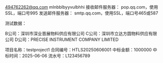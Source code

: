 494762262@qq.com mlnbblbyyvulbhhi
接收邮件服务器： pop.qq.com，使用SSL，端口号995
发送邮件服务器： smtp.qq.com，使用SSL，端口号465或587


测试数据：

B公司：深圳市深业晋展物料供应有限公司
C公司：深圳市立达方圆物料供应有限公司
D公司：PRECISE INSTRUMENT COMPANY LIMITED

项目名称：testproject1
合同编号：HTLS20250606001
中标金额：1000000
中标时间：2025-06-06
流水号：L123456789